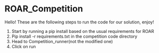 # ROAR_Competition
Hello! These are the following steps to run the code for our solution, enjoy! 

1. Start by running a pip install based on the usual requirements for ROAR
2. Pip install -r requirements.txt in the competition code directory 
2. Head to Competition_runner(not the modified one)
3. Click on run